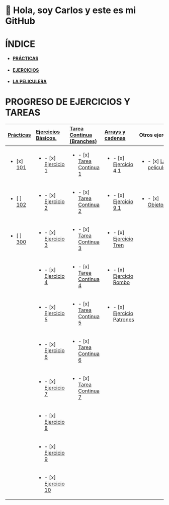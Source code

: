 #  👋 Hola, soy Carlos y este es mi GitHub 
# ÍNDICE
- #### [PRÁCTICAS](https://github.com/MallenDAW/DWECMallen/tree/main/00_PRACTICAS)
- #### [EJERCICIOS](https://github.com/MallenDAW/DWECMallen/tree/main/00_EJERCICIOS)
- #### [LA PELICULERA](https://github.com/MallenDAW/DWECMallen/blob/main/01_UT1/04_Estructuras_Control/Ejercicios/01_Ejer1_LaPeliculera.html)
# PROGRESO DE EJERCICIOS Y TAREAS

| [Prácticas](https://github.com/MallenDAW/DWECMallen/tree/main/00_PRACTICAS) | [**Ejercicios Básicos.**](https://github.com/MallenDAW/DWECMallen/tree/main/00_EJERCICIOS/01_Basicos) | [**Tarea Continua** (Branches)](https://github.com/MallenDAW/DWECMallen/branches) | [Arrays y cadenas](https://github.com/MallenDAW/DWECMallen/tree/main/00_EJERCICIOS/02_Arrays_Cadenas) | Otros ejercicios|[EXAMEN](https://github.com/MallenDAW/DWECMallen/tree/main/00_EXAMEN_1EVA)|
|:---| :--- | :--- |:---|:---|:---|
|<ul><li> [x] [101](https://github.com/MallenDAW/DWECMallen/tree/main/00_PRACTICAS/101CMS) </li></ul> | <ul><li> - [x] [Ejercicio 1](https://github.com/MallenDAW/DWECMallen/blob/main/00_EJERCICIOS/01_Basicos/01_Ejer1.html)</li></ul> | <ul><li> - [x] [Tarea Continua 1](https://github.com/MallenDAW/DWECMallen/blob/TareaContinua1/01_UT1/02_Variables/EjerciciosBranch/01_Lista.html)</li></ul> | <ul><li> - [x] [Ejercicio 4.1](https://github.com/MallenDAW/DWECMallen/blob/main/00_EJERCICIOS/02_Arrays_Cadenas/00_Ejercicio4.1.html)</li></ul> | <ul><li> - [x] [La peliculera](https://github.com/MallenDAW/DWECMallen/blob/main/01_UT1/04_Estructuras_Control/Ejercicios/01_Ejer1_LaPeliculera.html) </li></ul>|<ul><li> [x] [1ºEVA- Paseo](https://github.com/MallenDAW/DWECMallen/blob/main/00_EXAMEN_1EVA/EV1-1CMS.html) </li></ul>|
| <ul><li> [ ] [102](https://github.com/MallenDAW/DWECMallen/tree/main/00_PRACTICAS/102CMS) </li></ul>| <ul><li> - [x] [Ejercicio 2](https://github.com/MallenDAW/DWECMallen/blob/main/00_EJERCICIOS/01_Basicos/02_Ejer2.html)</li></ul> | <ul><li> - [x] [Tarea Continua 2](https://github.com/MallenDAW/DWECMallen/blob/TareaContinua2/01_UT1/02_Variables/EjerciciosBranch/01_Lista.html)</li></ul> |<ul><li> - [x] [Ejercicio 9.1](https://github.com/MallenDAW/DWECMallen/blob/main/00_EJERCICIOS/02_Arrays_Cadenas/01_Ejercicio9.1.html)</li></ul> | <ul><li> - [x] [ObjetosPrototipo](https://github.com/MallenDAW/DWECMallen/tree/main/00_EJERCICIOS/05_ObjetosPrototipo) </li></ul>|<ul><li> [x] [1ºEVA- Piramide](https://github.com/MallenDAW/DWECMallen/blob/main/00_EXAMEN_1EVA/EV1-2CMS.html) </li></ul>|
|<ul><li> [ ] [300](https://github.com/MallenDAW/DWECMallen/tree/main/00_PRACTICAS/300CMS) </li></ul>| <ul><li> - [x] [Ejercicio 3](https://github.com/MallenDAW/DWECMallen/blob/main/00_EJERCICIOS/01_Basicos/03_Ejer3.html)</li></ul> | <ul><li> - [x] [Tarea Continua 3](https://github.com/MallenDAW/DWECMallen/blob/TareaContinua3/01_UT1/02_Variables/EjerciciosBranch/01_Lista.html)</li></ul> |<ul><li> - [x] [Ejercicio Tren](https://github.com/MallenDAW/DWECMallen/blob/main/00_EJERCICIOS/02_Arrays_Cadenas/02_EjercicioTren.html)</li></ul> |||
|| <ul><li> - [x] [Ejercicio 4](https://github.com/MallenDAW/DWECMallen/blob/main/00_EJERCICIOS/01_Basicos/04_ejer4.html)</li></ul> | <ul><li> - [x] [Tarea Continua 4](https://github.com/MallenDAW/DWECMallen/blob/TareaContinua4/01_UT1/02_Variables/EjerciciosBranch/01_Lista.html)</li></ul> |<ul><li> - [x] [Ejercicio Rombo](https://github.com/MallenDAW/DWECMallen/blob/main/00_EJERCICIOS/02_Arrays_Cadenas/03_EjerRombo.html)</li></ul> |||
|| <ul><li> - [x] [Ejercicio 5](https://github.com/MallenDAW/DWECMallen/blob/main/00_EJERCICIOS/01_Basicos/05_Ejer5.html)</li></ul> | <ul><li> - [x] [Tarea Continua 5](https://github.com/MallenDAW/DWECMallen/blob/TareaContinua5/01_UT1/02_Variables/EjerciciosBranch/01_Lista.html)</li></ul> |<ul><li> - [x] [Ejercicio Patrones](https://github.com/MallenDAW/DWECMallen/blob/main/00_EJERCICIOS/02_Arrays_Cadenas/04_EjercicioPatrones.html)</li></ul> |||
|| <ul><li> - [x] [Ejercicio 6](https://github.com/MallenDAW/DWECMallen/blob/main/00_EJERCICIOS/01_Basicos/06_Ejer6.html)</li></ul> | <ul><li> - [x] [Tarea Continua 6](https://github.com/MallenDAW/DWECMallen/blob/TareaContinua6/01_UT1/02_Variables/EjerciciosBranch/01_Lista.html)</li></ul> ||||
|| <ul><li> - [x] [Ejercicio 7](https://github.com/MallenDAW/DWECMallen/blob/main/00_EJERCICIOS/01_Basicos/07_Ejer7.html)</li></ul> | <ul><li> - [x] [Tarea Continua 7](https://github.com/MallenDAW/DWECMallen/blob/TareaContinua7/01_UT1/02_Variables/EjerciciosBranch/01_Lista.html)</li></ul> ||||
|| <ul><li> - [x] [Ejercicio 8](https://github.com/MallenDAW/DWECMallen/blob/main/00_EJERCICIOS/01_Basicos/08_Ejer8.html)</li></ul> | ||||
|| <ul><li> - [x] [Ejercicio 9](https://github.com/MallenDAW/DWECMallen/blob/main/00_EJERCICIOS/01_Basicos/09_Ejer9.html)</li></ul> |||||
|| <ul><li> - [x] [Ejercicio 10](https://github.com/MallenDAW/DWECMallen/blob/main/00_EJERCICIOS/01_Basicos/10_Ejer10.html)</li></ul> |||||


<!--
<table>
  <thead>
    <tr>
      <th>TAREA</th>
      <th>PROGRESO</th>
      <th>DESCRIPCIÓN</th>
    </tr>
  </thead>
  <tbody>
    <tr>
      <td>Ejercicios básicos</td>
      <td>Terminado</td>
      <td>Para practicar bucles (for, whiles...)</td>
    </tr>
    <tr>
      <td>Ejercicios arrays</td>
       <td>Terminado</td>
      <td>Para practicar manejo y métodos de arrays </td>
    </tr>
    <tr>
      <td>Tarea continua</td>
       <td>En apartado 6</td> 
      <td>Para ver el progreso de 1 ejercicio a través de 7 ramas</td>
    </tr>
    <tr>
      <td>La peliculera</td>
       <td>Terminado</td> 
      <td>Para entender los tipos de datos y sus conversiones</td>
    </tr>
    <tr>
      <td>El buscaminas</td>
       <td>Sin empezar</td> 
      <td>Práctica que mezcla los conocimientos de la 1ºEVA</td>
    </tr>
  </tbody>
</table>
-->
<!---
MallenDAW/MallenDAW is a ✨ special ✨ repository because its `README.md` (this file) appears on your GitHub profile.
You can click the Preview link to take a look at your changes.
--->
